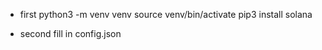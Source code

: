 - first
python3 -m venv venv
source venv/bin/activate
pip3 install solana

- second
fill in config.json